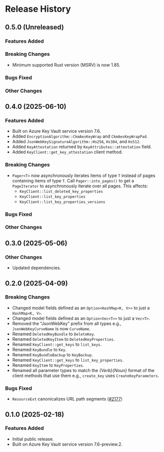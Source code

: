# Release History

## 0.5.0 (Unreleased)

### Features Added

### Breaking Changes

- Minimum supported Rust version (MSRV) is now 1.85.

### Bugs Fixed

### Other Changes

## 0.4.0 (2025-06-10)

### Features Added

- Built on Azure Key Vault service version 7.6.
- Added `EncryptionAlgorithm::CkmAesKeyWrap` and `CkmAesKeyWrapPad`.
- Added `JsonWebKeySignatureAlgorithm::Hs256`, `Hs384`, and `Hs512`.
- Added `KeyAttestation` returned by `KeyAttributes::attestation` field.
- Added `KeyClient::get_key_attestation` client method.

### Breaking Changes

- `Pager<T>` now asynchronously iterates items of type `T` instead of pages containing items of type `T`. Call `Pager::into_pages()` to get a `PageIterator` to asynchronously iterate over all pages. This affects:
  - `KeyClient::list_deleted_key_properties`
  - `KeyClient::list_key_properties`
  - `KeyClient::list_key_properties_versions`

### Bugs Fixed

### Other Changes

## 0.3.0 (2025-05-06)

### Other Changes

- Updated dependencies.

## 0.2.0 (2025-04-09)

### Breaking Changes

- Changed model fields defined as an `Option<HashMap<K, V>>` to just a `HashMap<K, V>`.
- Changed model fields defined as an `Option<Vec<T>>` to just a `Vec<T>`.
- Removed the "JsonWebKey" prefix from all types e.g., `JsonWebKeyCurveName` is now `CurveName`.
- Renamed `DeletedKeyBundle` to `DeleteKey`.
- Renamed `DeletedKeyItem` to `DeletedKeyProperties`.
- Renamed `KeyClient::get_keys` to `list_keys`.
- Renamed `KeyBundle` to `Key`.
- Renamed `KeyBundleBackup` to `KeyBackup`.
- Renamed `KeyClient::get_keys` to `list_key_properties`.
- Renamed `KeyItem` to `KeyProperties`.
- Renamed all parameter types to match the *{Verb}{Noun}* format of the client methods that use them e.g., `create_key` uses `CreateKeyParameters`.

### Bugs Fixed

- `ResourceExt` canonicalizes URL path segments ([#2177](https://github.com/Azure/azure-sdk-for-rust/issues/2177))

## 0.1.0 (2025-02-18)

### Features Added

- Initial public release.
- Built on Azure Key Vault service version 7.6-preview.2.
